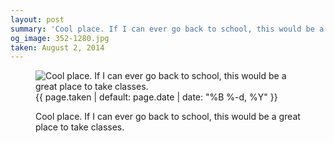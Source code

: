 ```yaml
---
layout: post
summary: 'Cool place. If I can ever go back to school, this would be a great place to take classes.'
og_image: 352-1280.jpg
taken: August 2, 2014
---
```


<figure class="post" data-src="{{ site.assets_url }}/{{ page.og_image }}">
<img alt="Cool place. If I can ever go back to school, this would be a great place to take classes." sizes="(min-width: 700px) 50vw, calc(100vw - 2rem)" src="{{ site.assets_url }}/352-640.jpg" srcset="{{ site.assets_url }}/352-1280.jpg 1280w, {{ site.assets_url }}/352-960.jpg 960w, {{ site.assets_url }}/352-640.jpg 640w, {{ site.assets_url }}/352-320.jpg 320w"/>
<figcaption>
<time>{{ page.taken | default: page.date | date: "%B %-d, %Y" }}</time>
<p>Cool place. If I can ever go back to school, this would be a great place to take classes.</p>
</figcaption>
</figure>
